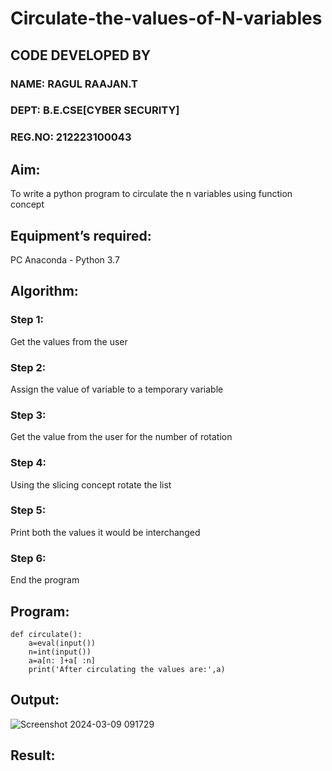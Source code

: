 # Circulate-the-values-of-N-variables
## CODE DEVELOPED BY
### NAME: RAGUL RAAJAN.T 
### DEPT: B.E.CSE[CYBER SECURITY]
### REG.NO: 212223100043
## Aim:
To write a python program to circulate the n variables using function concept
## Equipment’s required:
PC
Anaconda - Python 3.7
## Algorithm: 
### Step 1:
Get the values from the user
### Step 2: 
Assign the value of variable to a temporary variable
### Step 3: 
Get the value from the user for the number of rotation
### Step 4: 
Using the slicing concept rotate the list

### Step 5:
Print both the values it would be interchanged
### Step 6: 
End the program
## Program:
```
def circulate():
    a=eval(input())
    n=int(input())
    a=a[n: ]+a[ :n]
    print('After circulating the values are:',a)
```
## Output:
![Screenshot 2024-03-09 091729](https://github.com/RAGULRAAJAN/Circulate-the-values-of-N-variables/assets/147473144/9d814c7c-f91f-470c-a865-5f0dd28cd7ae)

## Result:

